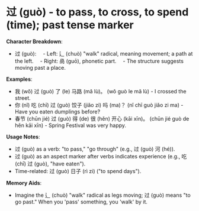 # **过 (guò) - to pass, to cross, to spend (time); past tense marker**

**Character Breakdown**:  
- 过 (guò):
 - Left: 辶 (chuò) "walk" radical, meaning movement; a path at the left.
 - Right: 咼 (guō), phonetic part.
 - The structure suggests moving past a place.

**Examples**:  
- 我 (wǒ) 过 (guò) 了 (le) 马路 (mǎ lù)。 (wǒ guò le mǎ lù) - I crossed the street.  
- 你 (nǐ) 吃 (chī) 过 (guò) 饺子 (jiǎo zi) 吗 (ma)？ (nǐ chī guò jiǎo zi ma) - Have you eaten dumplings before?  
- 春节 (chūn jié) 过 (guò) 得 (de) 很 (hěn) 开心 (kāi xīn)。 (chūn jié guò de hěn kāi xīn) - Spring Festival was very happy.

**Usage Notes**:  
- 过 (guò) as a verb: "to pass," "go through" (e.g., 过 (guò) 河 (hé)).  
- 过 (guò) as an aspect marker after verbs indicates experience (e.g., 吃 (chī) 过 (guò), "have eaten").  
- Time-related: 过 (guò) 日子 (rì zi) ("to spend days").

**Memory Aids**:  
- Imagine the 辶 (chuò) "walk" radical as legs moving; 过 (guò) means "to go past." When you 'pass' something, you 'walk' by it.